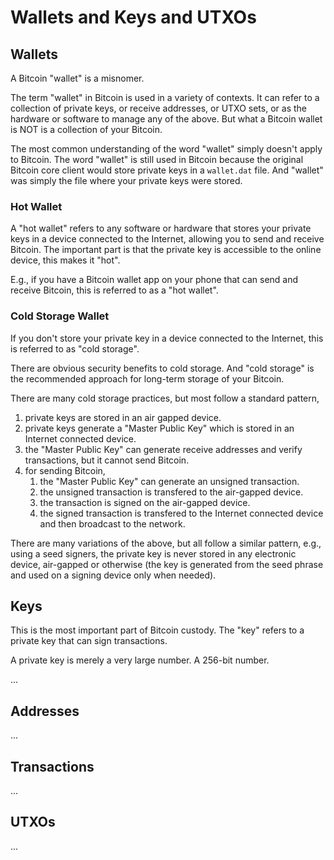 # Wallets and Keys and UTXOs

## Wallets

A Bitcoin "wallet" is a misnomer. 

The term "wallet" in Bitcoin is used in a variety of contexts.
 It can refer to a collection of private keys, 
 or receive addresses,
 or UTXO sets,
 or as the hardware or software to manage any of the above.
But what a Bitcoin wallet is NOT 
 is a collection of your Bitcoin.

The most common understanding of the word "wallet" simply doesn't apply to Bitcoin.
 The word "wallet" is still used in Bitcoin because the original Bitcoin core client would store private keys in a `wallet.dat` file.
 And "wallet" was simply the file where your private keys were stored.

### Hot Wallet

A "hot wallet" refers to any software or hardware that stores your private keys in a device connected to the Internet, allowing you to send and receive Bitcoin.
The important part is that the private key is accessible to the online device, this makes it "hot".

E.g., if you have a Bitcoin wallet app on your phone that can send and receive Bitcoin, this is referred to as a "hot wallet".

### Cold Storage Wallet

If you don't store your private key in a device connected to the Internet, 
 this is referred to as "cold storage".

There are obvious security benefits to cold storage.
 And "cold storage" is the recommended approach for long-term storage of your Bitcoin.

There are many cold storage practices, 
 but most follow a standard pattern,

1. private keys are stored in an air gapped device.
1. private keys generate a "Master Public Key" which is stored in an Internet connected device.
1. the "Master Public Key" can generate receive addresses and verify transactions, but it cannot send Bitcoin.
1. for sending Bitcoin,
    1. the "Master Public Key" can generate an unsigned transaction.
    1. the unsigned transaction is transfered to the air-gapped device.
    1. the transaction is signed on the air-gapped device.
    1. the signed transaction is transfered to the Internet connected device and then broadcast to the network.

There are many variations of the above, but all follow a similar pattern, 
 e.g., using a seed signers, the private key is never stored in any electronic device, air-gapped or otherwise (the key is generated from the seed phrase and used on a signing device only when needed). 

## Keys

This is the most important part of Bitcoin custody. 
 The "key" refers to a private key that can sign transactions.

A private key is merely a very large number. A 256-bit number.

...

## Addresses
...

## Transactions
...

## UTXOs
...

